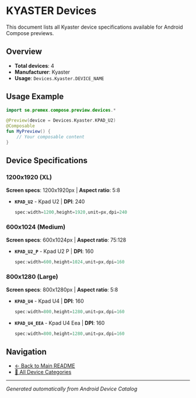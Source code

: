 # KYASTER Devices

This document lists all Kyaster device specifications available for Android Compose previews.

## Overview

- **Total devices**: 4
- **Manufacturer**: Kyaster
- **Usage**: `Devices.Kyaster.DEVICE_NAME`

## Usage Example

```kotlin
import se.premex.compose.preview.devices.*

@Preview(device = Devices.Kyaster.KPAD_U2)
@Composable
fun MyPreview() {
    // Your composable content
}
```

## Device Specifications

### 1200x1920 (XL)

**Screen specs**: 1200x1920px | **Aspect ratio**: 5:8

- **`KPAD_U2`** - Kpad U2 | **DPI**: 240
  ```kotlin
  spec:width=1200,height=1920,unit=px,dpi=240
  ```

### 600x1024 (Medium)

**Screen specs**: 600x1024px | **Aspect ratio**: 75:128

- **`KPAD_U2_P`** - Kpad U2 P | **DPI**: 160
  ```kotlin
  spec:width=600,height=1024,unit=px,dpi=160
  ```

### 800x1280 (Large)

**Screen specs**: 800x1280px | **Aspect ratio**: 5:8

- **`KPAD_U4`** - Kpad U4 | **DPI**: 160
  ```kotlin
  spec:width=800,height=1280,unit=px,dpi=160
  ```

- **`KPAD_U4_EEA`** - Kpad U4 Eea | **DPI**: 160
  ```kotlin
  spec:width=800,height=1280,unit=px,dpi=160
  ```

## Navigation

- [← Back to Main README](../../README.md)
- [📱 All Device Categories](../README.md)

---
*Generated automatically from Android Device Catalog*
